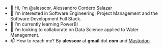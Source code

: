 
<!---
<link rel="me" href="https://techhub.social/@alesscor"/>
--->
- 👋 Hi, I’m @alesscor, Alessandro Cordero Salazar
- 👀 I’m interested in Software Engineering, Project Management and the Software Development Full Stack.
- 🌱 I’m currently learning PowerBI
- 💞️ I’m looking to collaborate on Data Science applied to Water Management.
- 📫 How to reach me? By **alesscor** at **gmail** dot **com** and <a rel="me" href="https://techhub.social/@alesscor">Mastodon</a>

<!---
alesscor/alesscor is a ✨ special ✨ repository because its `README.md` (this file) appears on your GitHub profile.
You can click the Preview link to take a look at your changes.
--->
